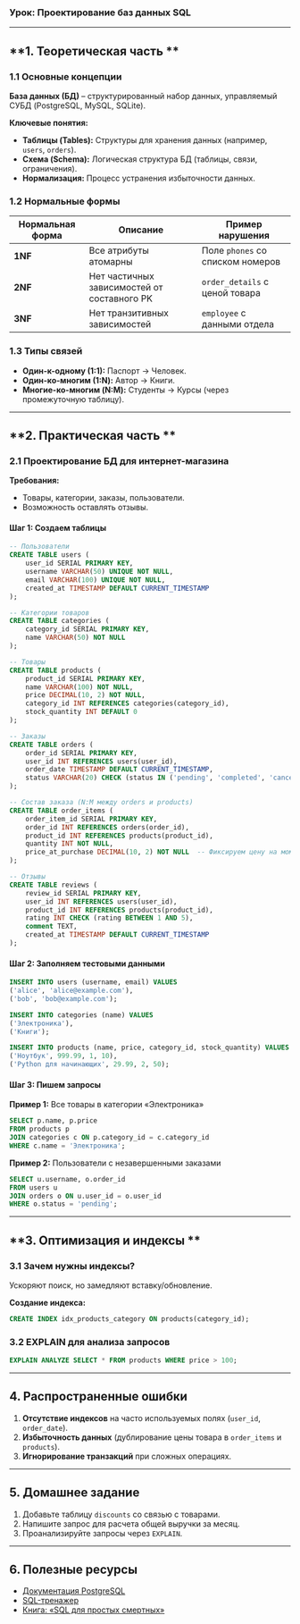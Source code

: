 ### **Урок: Проектирование баз данных SQL**  

---

## **1. Теоретическая часть **  
### **1.1 Основные концепции**  
**База данных (БД)** – структурированный набор данных, управляемый СУБД (PostgreSQL, MySQL, SQLite).  

**Ключевые понятия:**  
- **Таблицы (Tables):** Структуры для хранения данных (например, `users`, `orders`).  
- **Схема (Schema):** Логическая структура БД (таблицы, связи, ограничения).  
- **Нормализация:** Процесс устранения избыточности данных.  

### **1.2 Нормальные формы**  
| **Нормальная форма** | **Описание**                                  | **Пример нарушения**                |  
|----------------------|----------------------------------------------|-------------------------------------|  
| **1NF**              | Все атрибуты атомарны                        | Поле `phones` со списком номеров    |  
| **2NF**              | Нет частичных зависимостей от составного PK  | `order_details` с ценой товара      |  
| **3NF**              | Нет транзитивных зависимостей                | `employee` с данными отдела         |  

### **1.3 Типы связей**  
- **Один-к-одному (1:1):** Паспорт → Человек.  
- **Один-ко-многим (1:N):** Автор → Книги.  
- **Многие-ко-многим (N:M):** Студенты → Курсы (через промежуточную таблицу).  

---

## **2. Практическая часть **  
### **2.1 Проектирование БД для интернет-магазина**  
**Требования:**  
- Товары, категории, заказы, пользователи.  
- Возможность оставлять отзывы.  

#### **Шаг 1: Создаем таблицы**  
```sql
-- Пользователи
CREATE TABLE users (
    user_id SERIAL PRIMARY KEY,
    username VARCHAR(50) UNIQUE NOT NULL,
    email VARCHAR(100) UNIQUE NOT NULL,
    created_at TIMESTAMP DEFAULT CURRENT_TIMESTAMP
);

-- Категории товаров
CREATE TABLE categories (
    category_id SERIAL PRIMARY KEY,
    name VARCHAR(50) NOT NULL
);

-- Товары
CREATE TABLE products (
    product_id SERIAL PRIMARY KEY,
    name VARCHAR(100) NOT NULL,
    price DECIMAL(10, 2) NOT NULL,
    category_id INT REFERENCES categories(category_id),
    stock_quantity INT DEFAULT 0
);

-- Заказы
CREATE TABLE orders (
    order_id SERIAL PRIMARY KEY,
    user_id INT REFERENCES users(user_id),
    order_date TIMESTAMP DEFAULT CURRENT_TIMESTAMP,
    status VARCHAR(20) CHECK (status IN ('pending', 'completed', 'cancelled'))
);

-- Состав заказа (N:M между orders и products)
CREATE TABLE order_items (
    order_item_id SERIAL PRIMARY KEY,
    order_id INT REFERENCES orders(order_id),
    product_id INT REFERENCES products(product_id),
    quantity INT NOT NULL,
    price_at_purchase DECIMAL(10, 2) NOT NULL  -- Фиксируем цену на момент покупки
);

-- Отзывы
CREATE TABLE reviews (
    review_id SERIAL PRIMARY KEY,
    user_id INT REFERENCES users(user_id),
    product_id INT REFERENCES products(product_id),
    rating INT CHECK (rating BETWEEN 1 AND 5),
    comment TEXT,
    created_at TIMESTAMP DEFAULT CURRENT_TIMESTAMP
);
```

#### **Шаг 2: Заполняем тестовыми данными**  
```sql
INSERT INTO users (username, email) VALUES 
('alice', 'alice@example.com'),
('bob', 'bob@example.com');

INSERT INTO categories (name) VALUES 
('Электроника'),
('Книги');

INSERT INTO products (name, price, category_id, stock_quantity) VALUES
('Ноутбук', 999.99, 1, 10),
('Python для начинающих', 29.99, 2, 50);
```

#### **Шаг 3: Пишем запросы**  
**Пример 1:** Все товары в категории «Электроника»  
```sql
SELECT p.name, p.price 
FROM products p
JOIN categories c ON p.category_id = c.category_id
WHERE c.name = 'Электроника';
```

**Пример 2:** Пользователи с незавершенными заказами  
```sql
SELECT u.username, o.order_id
FROM users u
JOIN orders o ON u.user_id = o.user_id
WHERE o.status = 'pending';
```

---

## **3. Оптимизация и индексы **  
### **3.1 Зачем нужны индексы?**  
Ускоряют поиск, но замедляют вставку/обновление.  

**Создание индекса:**  
```sql
CREATE INDEX idx_products_category ON products(category_id);
```

### **3.2 EXPLAIN для анализа запросов**  
```sql
EXPLAIN ANALYZE SELECT * FROM products WHERE price > 100;
```

---

## **4. Распространенные ошибки**  
1. **Отсутствие индексов** на часто используемых полях (`user_id`, `order_date`).  
2. **Избыточность данных** (дублирование цены товара в `order_items` и `products`).  
3. **Игнорирование транзакций** при сложных операциях.  

---

## **5. Домашнее задание**  
1. Добавьте таблицу `discounts` со связью с товарами.  
2. Напишите запрос для расчета общей выручки за месяц.  
3. Проанализируйте запросы через `EXPLAIN`.  

---

## **6. Полезные ресурсы**  
- [Документация PostgreSQL](https://www.postgresql.org/docs/)  
- [SQL-тренажер](https://sqlzoo.net/)  
- [Книга: «SQL для простых смертных»](https://www.ozon.ru/product/sql-dlya-prostyh-smertnyh-108832024/)  

